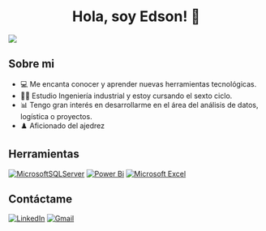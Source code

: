 <div align="center">
<h1 align="center">Hola, soy Edson! 👋</h1>
</div>
<img src="https://imgur.com/B8AcrZt.gif">



## Sobre mi
- 💻 Me encanta conocer y aprender nuevas herramientas tecnológicas.
- 👨‍🎓 Estudio Ingeniería industrial y estoy cursando el sexto ciclo.
- 📊 Tengo gran interés en desarrollarme en el área del análisis de datos, logística o proyectos.
- ♟️ Aficionado del ajedrez


## Herramientas 
[![MicrosoftSQLServer](https://img.shields.io/badge/Microsoft%20SQL%20Server-CC2927?style=for-the-badge&logo=microsoft%20sql%20server&logoColor=white)](https://www.microsoft.com/sql-server)
[![Power Bi](https://img.shields.io/badge/power_bi-F2C811?style=for-the-badge&logo=powerbi&logoColor=black)](https://powerbi.microsoft.com/)
[![Microsoft Excel](https://img.shields.io/badge/Microsoft_Excel-217346?style=for-the-badge&logo=microsoft-excel&logoColor=white)](https://www.microsoft.com/microsoft-365/excel)  



## Contáctame
[![LinkedIn](https://img.shields.io/badge/LinkedIn-0077B5?style=for-the-badge&logo=linkedin&logoColor=white)](https://www.linkedin.com/in/edson21/) 
[![Gmail](https://img.shields.io/badge/Gmail-D14836?style=for-the-badge&logo=gmail&logoColor=white)](mailto:edson.arias21@gmail.com)




